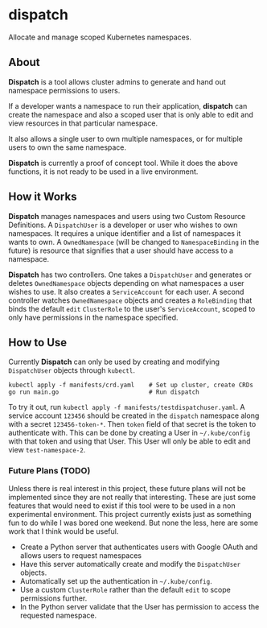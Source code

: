 # dispatch
Allocate and manage scoped Kubernetes namespaces.

## About
**Dispatch** is a tool allows cluster admins to generate and hand out namespace
permissions to users.

If a developer wants a namespace to run their application, **dispatch** can create
the namespace and also a scoped user that is only able to edit and view resources
in that particular namespace.

It also allows a single user to own multiple namespaces, or for multiple users to own
the same namespace.

**Dispatch** is currently a proof of concept tool. While it does the above functions,
it is not ready to be used in a live environment.

## How it Works
**Dispatch** manages namespaces and users using two Custom Resource Definitions. 
A `DispatchUser` is a developer or user who wishes to own namespaces. It requires a unique
identifier and a list of namespaces it wants to own. 
A `OwnedNamespace` (will be changed to `NamespaceBinding` in the future) is resource that
signifies that a user should have access to a namespace.

**Dispatch** has two controllers. One takes a `DispatchUser` and generates or deletes 
`OwnedNamespace` objects depending on what namespaces a user wishes to use. It also
creates a `ServiceAccount` for each user. A second controller watches `OwnedNamespace` objects
and creates a `RoleBinding` that binds the default `edit` `ClusterRole` to the user's `ServiceAccount`,
scoped to only have permissions in the namespace specified.

## How to Use

Currently **Dispatch** can only be used by creating and modifying `DispatchUser` objects through
`kubectl`. 

    kubectl apply -f manifests/crd.yaml    # Set up cluster, create CRDs
    go run main.go                         # Run dispatch

To try it out, run `kubectl apply -f manifests/testdispatchuser.yaml`. A service account `123456` 
should be created in the `dispatch` namespace along with a secret `123456-token-*`. Then `token` field
of that secret is the token to authenticate with. This can be done by creating a User in `~/.kube/config`
with that token and using that User. This User wll only be able to edit and view `test-namespace-2`.

### Future Plans (TODO)
Unless there is real interest in this project, these future plans will not be implemented since they are
not really that interesting. These are just some features that would need to exist if this tool were to be
used in a non experimental environment. This project currently exists just as something fun to do while I 
was bored one weekend. But none the less, here are some work that I think would be useful.  

- Create a Python server that authenticates users with Google OAuth and allows users to request namespaces
- Have this server automatically create and modify the `DispatchUser` objects.
- Automatically set up the authentication in `~/.kube/config`.
- Use a custom `ClusterRole` rather than the default `edit` to scope permissions further.
- In the Python server validate that the User has permission to access the requested namespace.

